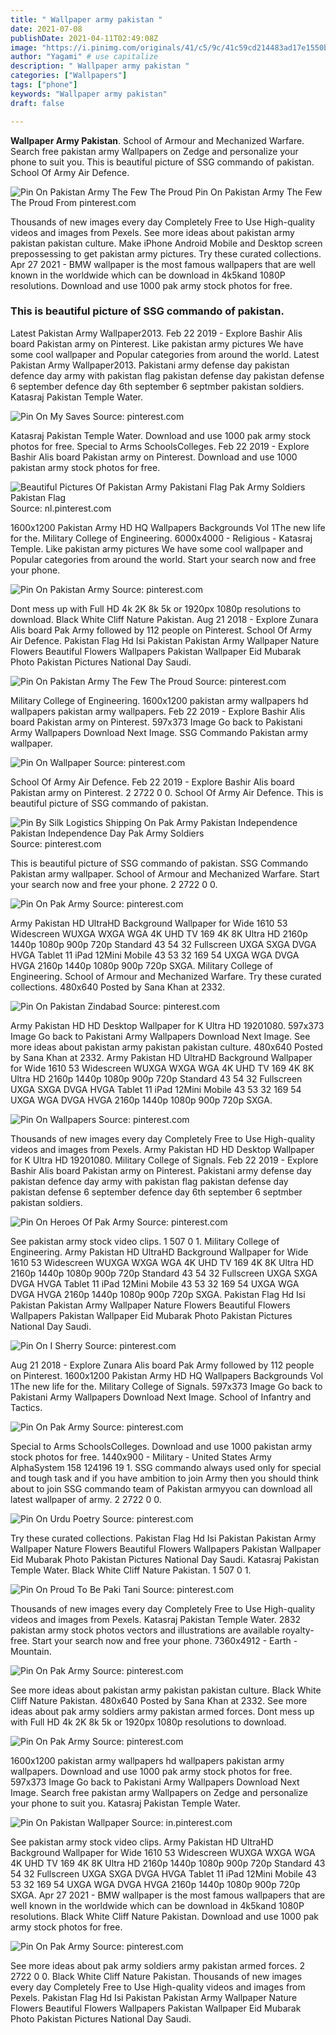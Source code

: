 ```yaml
---
title: " Wallpaper army pakistan "
date: 2021-07-08
publishDate: 2021-04-11T02:49:08Z
image: "https://i.pinimg.com/originals/41/c5/9c/41c59cd214483ad17e1550b0525f4b96.jpg"
author: "Yagami" # use capitalize
description: " Wallpaper army pakistan "
categories: ["Wallpapers"]
tags: ["phone"]
keywords: "Wallpaper army pakistan"
draft: false

---
```



**Wallpaper Army Pakistan**. School of Armour and Mechanized Warfare. Search free pakistan army Wallpapers on Zedge and personalize your phone to suit you. This is beautiful picture of SSG commando of pakistan. School Of Army Air Defence.

![Pin On Pakistan Army The Few The Proud](https://i.pinimg.com/736x/8f/be/00/8fbe00e3383ff5bf51d4d4dabf3222ba.jpg "Pin On Pakistan Army The Few The Proud")
Pin On Pakistan Army The Few The Proud From pinterest.com


Thousands of new images every day Completely Free to Use High-quality videos and images from Pexels. See more ideas about pakistan army pakistan pakistan culture. Make iPhone Android Mobile and Desktop screen prepossessing to get pakistan army pictures. Try these curated collections. Apr 27 2021 - BMW wallpaper is the most famous wallpapers that are well known in the worldwide which can be download in 4k5kand 1080P resolutions. Download and use 1000 pak army stock photos for free.

### This is beautiful picture of SSG commando of pakistan.

Latest Pakistan Army Wallpaper2013. Feb 22 2019 - Explore Bashir Alis board Pakistan army on Pinterest. Like pakistan army pictures We have some cool wallpaper and Popular categories from around the world. Latest Pakistan Army Wallpaper2013. Pakistani army defense day pakistan defence day army with pakistan flag pakistan defense day pakistan defense 6 september defence day 6th september 6 septmber pakistan soldiers. Katasraj Pakistan Temple Water.


![Pin On My Saves](https://i.pinimg.com/originals/bd/94/4e/bd944ec33e6df751659206cd8abebc82.jpg "Pin On My Saves")
Source: pinterest.com

Katasraj Pakistan Temple Water. Download and use 1000 pak army stock photos for free. Special to Arms SchoolsColleges. Feb 22 2019 - Explore Bashir Alis board Pakistan army on Pinterest. Download and use 1000 pakistan army stock photos for free.

![Beautiful Pictures Of Pakistan Army Pakistani Flag Pak Army Soldiers Pakistan Flag](https://i.pinimg.com/originals/05/fe/f5/05fef5bc1a84a4120c1b6590b2d1a491.jpg "Beautiful Pictures Of Pakistan Army Pakistani Flag Pak Army Soldiers Pakistan Flag")
Source: nl.pinterest.com

1600x1200 Pakistan Army HD HQ Wallpapers Backgrounds Vol 1The new life for the. Military College of Engineering. 6000x4000 - Religious - Katasraj Temple. Like pakistan army pictures We have some cool wallpaper and Popular categories from around the world. Start your search now and free your phone.

![Pin On Pakistan Army](https://i.pinimg.com/originals/10/39/24/10392432218f49a7a2e0aa1bf5a6efa3.jpg "Pin On Pakistan Army")
Source: pinterest.com

Dont mess up with Full HD 4k 2K 8k 5k or 1920px 1080p resolutions to download. Black White Cliff Nature Pakistan. Aug 21 2018 - Explore Zunara Alis board Pak Army followed by 112 people on Pinterest. School Of Army Air Defence. Pakistan Flag Hd Isi Pakistan Pakistan Army Wallpaper Nature Flowers Beautiful Flowers Wallpapers Pakistan Wallpaper Eid Mubarak Photo Pakistan Pictures National Day Saudi.

![Pin On Pakistan Army The Few The Proud](https://i.pinimg.com/736x/8f/be/00/8fbe00e3383ff5bf51d4d4dabf3222ba.jpg "Pin On Pakistan Army The Few The Proud")
Source: pinterest.com

Military College of Engineering. 1600x1200 pakistan army wallpapers hd wallpapers pakistan army wallpapers. Feb 22 2019 - Explore Bashir Alis board Pakistan army on Pinterest. 597x373 Image Go back to Pakistani Army Wallpapers Download Next Image. SSG Commando Pakistan army wallpaper.

![Pin On Wallpaper](https://i.pinimg.com/originals/02/a9/b0/02a9b0001208fcf6c3aa1b669db740cd.jpg "Pin On Wallpaper")
Source: pinterest.com

School Of Army Air Defence. Feb 22 2019 - Explore Bashir Alis board Pakistan army on Pinterest. 2 2722 0 0. School Of Army Air Defence. This is beautiful picture of SSG commando of pakistan.

![Pin By Silk Logistics Shipping On Pak Army Pakistan Independence Pakistan Independence Day Pak Army Soldiers](https://i.pinimg.com/564x/8b/42/d0/8b42d083724fd112138136b2a72021e1.jpg "Pin By Silk Logistics Shipping On Pak Army Pakistan Independence Pakistan Independence Day Pak Army Soldiers")
Source: pinterest.com

This is beautiful picture of SSG commando of pakistan. SSG Commando Pakistan army wallpaper. School of Armour and Mechanized Warfare. Start your search now and free your phone. 2 2722 0 0.

![Pin On Pak Army](https://i.pinimg.com/736x/c0/9e/a0/c09ea050c358f0f913733d33723d5065.jpg "Pin On Pak Army")
Source: pinterest.com

Army Pakistan HD UltraHD Background Wallpaper for Wide 1610 53 Widescreen WUXGA WXGA WGA 4K UHD TV 169 4K 8K Ultra HD 2160p 1440p 1080p 900p 720p Standard 43 54 32 Fullscreen UXGA SXGA DVGA HVGA Tablet 11 iPad 12Mini Mobile 43 53 32 169 54 UXGA WGA DVGA HVGA 2160p 1440p 1080p 900p 720p SXGA. Military College of Engineering. School of Armour and Mechanized Warfare. Try these curated collections. 480x640 Posted by Sana Khan at 2332.

![Pin On Pakistan Zindabad](https://i.pinimg.com/736x/4b/6f/4b/4b6f4b87678c784eb29a5f51fb1f38ee.jpg "Pin On Pakistan Zindabad")
Source: pinterest.com

Army Pakistan HD HD Desktop Wallpaper for K Ultra HD 19201080. 597x373 Image Go back to Pakistani Army Wallpapers Download Next Image. See more ideas about pakistan army pakistan pakistan culture. 480x640 Posted by Sana Khan at 2332. Army Pakistan HD UltraHD Background Wallpaper for Wide 1610 53 Widescreen WUXGA WXGA WGA 4K UHD TV 169 4K 8K Ultra HD 2160p 1440p 1080p 900p 720p Standard 43 54 32 Fullscreen UXGA SXGA DVGA HVGA Tablet 11 iPad 12Mini Mobile 43 53 32 169 54 UXGA WGA DVGA HVGA 2160p 1440p 1080p 900p 720p SXGA.

![Pin On Wallpapers](https://i.pinimg.com/736x/61/53/72/61537271131dab7e54ddf969e82f1a3a.jpg "Pin On Wallpapers")
Source: pinterest.com

Thousands of new images every day Completely Free to Use High-quality videos and images from Pexels. Army Pakistan HD HD Desktop Wallpaper for K Ultra HD 19201080. Military College of Signals. Feb 22 2019 - Explore Bashir Alis board Pakistan army on Pinterest. Pakistani army defense day pakistan defence day army with pakistan flag pakistan defense day pakistan defense 6 september defence day 6th september 6 septmber pakistan soldiers.

![Pin On Heroes Of Pak Army](https://i.pinimg.com/originals/23/db/52/23db52b790d3e4bd912a7fa086a012e6.jpg "Pin On Heroes Of Pak Army")
Source: pinterest.com

See pakistan army stock video clips. 1 507 0 1. Military College of Engineering. Army Pakistan HD UltraHD Background Wallpaper for Wide 1610 53 Widescreen WUXGA WXGA WGA 4K UHD TV 169 4K 8K Ultra HD 2160p 1440p 1080p 900p 720p Standard 43 54 32 Fullscreen UXGA SXGA DVGA HVGA Tablet 11 iPad 12Mini Mobile 43 53 32 169 54 UXGA WGA DVGA HVGA 2160p 1440p 1080p 900p 720p SXGA. Pakistan Flag Hd Isi Pakistan Pakistan Army Wallpaper Nature Flowers Beautiful Flowers Wallpapers Pakistan Wallpaper Eid Mubarak Photo Pakistan Pictures National Day Saudi.

![Pin On I Sherry](https://i.pinimg.com/originals/80/6b/7e/806b7ed053098a293b5223116d16e609.jpg "Pin On I Sherry")
Source: pinterest.com

Aug 21 2018 - Explore Zunara Alis board Pak Army followed by 112 people on Pinterest. 1600x1200 Pakistan Army HD HQ Wallpapers Backgrounds Vol 1The new life for the. Military College of Signals. 597x373 Image Go back to Pakistani Army Wallpapers Download Next Image. School of Infantry and Tactics.

![Pin On Pak Army](https://i.pinimg.com/originals/ee/bf/c5/eebfc5ae092d25ef3f1090188ee0648b.jpg "Pin On Pak Army")
Source: pinterest.com

Special to Arms SchoolsColleges. Download and use 1000 pakistan army stock photos for free. 1440x900 - Military - United States Army AlphaSystem 158 124196 19 1. SSG commando always used only for special and tough task and if you have ambition to join Army then you should think about to join SSG commando team of Pakistan armyyou can download all latest wallpaper of army. 2 2722 0 0.

![Pin On Urdu Poetry](https://i.pinimg.com/originals/0c/46/8f/0c468f5e001c6ce6a0b7f327a142745d.jpg "Pin On Urdu Poetry")
Source: pinterest.com

Try these curated collections. Pakistan Flag Hd Isi Pakistan Pakistan Army Wallpaper Nature Flowers Beautiful Flowers Wallpapers Pakistan Wallpaper Eid Mubarak Photo Pakistan Pictures National Day Saudi. Katasraj Pakistan Temple Water. Black White Cliff Nature Pakistan. 1 507 0 1.

![Pin On Proud To Be Paki Tani](https://i.pinimg.com/736x/18/2f/5f/182f5fb78645db766084e734992a4e80.jpg "Pin On Proud To Be Paki Tani")
Source: pinterest.com

Thousands of new images every day Completely Free to Use High-quality videos and images from Pexels. Katasraj Pakistan Temple Water. 2832 pakistan army stock photos vectors and illustrations are available royalty-free. Start your search now and free your phone. 7360x4912 - Earth - Mountain.

![Pin On Pak Army](https://i.pinimg.com/736x/d7/72/1e/d7721ef295c9604055810d8097256cc4.jpg "Pin On Pak Army")
Source: pinterest.com

See more ideas about pakistan army pakistan pakistan culture. Black White Cliff Nature Pakistan. 480x640 Posted by Sana Khan at 2332. See more ideas about pak army soldiers army pakistan armed forces. Dont mess up with Full HD 4k 2K 8k 5k or 1920px 1080p resolutions to download.

![Pin On Pak Army](https://i.pinimg.com/originals/63/42/0e/63420e2c7ae6fe0ca15dbc4c387d0550.jpg "Pin On Pak Army")
Source: pinterest.com

1600x1200 pakistan army wallpapers hd wallpapers pakistan army wallpapers. Download and use 1000 pak army stock photos for free. 597x373 Image Go back to Pakistani Army Wallpapers Download Next Image. Search free pakistan army Wallpapers on Zedge and personalize your phone to suit you. Katasraj Pakistan Temple Water.

![Pin On Pakistan Wallpaper](https://i.pinimg.com/736x/4e/30/15/4e3015b99d674566e630008b43affd8b.jpg "Pin On Pakistan Wallpaper")
Source: in.pinterest.com

See pakistan army stock video clips. Army Pakistan HD UltraHD Background Wallpaper for Wide 1610 53 Widescreen WUXGA WXGA WGA 4K UHD TV 169 4K 8K Ultra HD 2160p 1440p 1080p 900p 720p Standard 43 54 32 Fullscreen UXGA SXGA DVGA HVGA Tablet 11 iPad 12Mini Mobile 43 53 32 169 54 UXGA WGA DVGA HVGA 2160p 1440p 1080p 900p 720p SXGA. Apr 27 2021 - BMW wallpaper is the most famous wallpapers that are well known in the worldwide which can be download in 4k5kand 1080P resolutions. Black White Cliff Nature Pakistan. Download and use 1000 pak army stock photos for free.

![Pin On Pak Army](https://i.pinimg.com/originals/41/c5/9c/41c59cd214483ad17e1550b0525f4b96.jpg "Pin On Pak Army")
Source: pinterest.com

See more ideas about pak army soldiers army pakistan armed forces. 2 2722 0 0. Black White Cliff Nature Pakistan. Thousands of new images every day Completely Free to Use High-quality videos and images from Pexels. Pakistan Flag Hd Isi Pakistan Pakistan Army Wallpaper Nature Flowers Beautiful Flowers Wallpapers Pakistan Wallpaper Eid Mubarak Photo Pakistan Pictures National Day Saudi.

